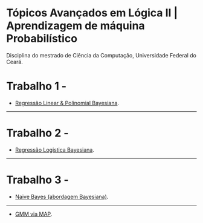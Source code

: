 # Tópicos Avançados em Lógica II | Aprendizagem de máquina Probabilístico

Disciplina do mestrado de Ciência da Computação, Universidade Federal do Ceará.

# Trabalho 1 - 
* [Regressão Linear & Polinomial Bayesiana](Trabalho01/).

---

# Trabalho 2 -
* [Regressão Logistica Bayesiana](Trabalho02/).

---

# Trabalho 3 - 
* [Naive Bayes (abordagem Bayesiana)](Trabalho03/).

---

<!-- # Trabalho 4 - -->
* [GMM via MAP](Trabalho04/).


